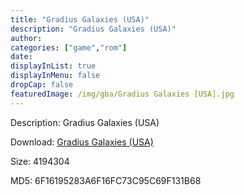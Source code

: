 ```yaml
---
title: "Gradius Galaxies (USA)"
description: "Gradius Galaxies (USA)"
author: 
categories: ["game","rom"]
date: 
displayInList: true
displayInMenu: false
dropCap: false
featuredImage: /img/gba/Gradius Galaxies [USA].jpg
---
```


Description: Gradius Galaxies (USA)

Download: <a style="text-decoration:underline;" href="https://mega.nz/#!TeRwlKrR!FFFVPfC5m-h1YywNbtzB3e6uAt5p8hOxWNGtXlKO4FI" target = "_blank" rel = "nofollow" > Gradius Galaxies (USA)</a>

Size: 4194304

MD5: 6F16195283A6F16FC73C95C69F131B68

